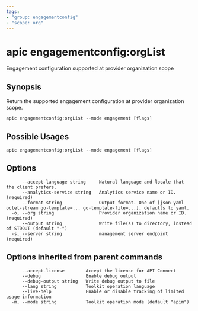 ```yaml
---
tags:
- "group: engagementconfig"
- "scope: org"
---
```

# apic engagementconfig:orgList

Engagement configuration supported at provider organization scope

## Synopsis

Return the supported engagement configuration at provider organization scope.

```
apic engagementconfig:orgList --mode engagement [flags]
```

## Possible Usages

```
apic engagementconfig:orgList --mode engagement [flags]
```

## Options

```
      --accept-language string     Natural language and locale that the client prefers.
      --analytics-service string   Analytics service name or ID. (required)
      --format string              Output format. One of [json yaml octet-stream go-template=... go-template-file=...], defaults to yaml.
  -o, --org string                 Provider organization name or ID. (required)
      --output string              Write file(s) to directory, instead of STDOUT (default "-")
  -s, --server string              management server endpoint (required)
```

## Options inherited from parent commands

```
      --accept-license        Accept the license for API Connect
      --debug                 Enable debug output
      --debug-output string   Write debug output to file
      --lang string           Toolkit operation language
      --live-help             Enable or disable tracking of limited usage information
  -m, --mode string           Toolkit operation mode (default "apim")
```
